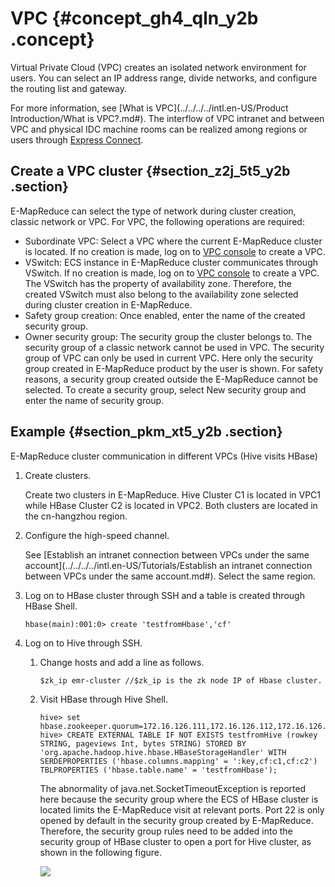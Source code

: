 # VPC {#concept_gh4_qln_y2b .concept}

Virtual Private Cloud \(VPC\) creates an isolated network environment for users. You can select an IP address range, divide networks, and configure the routing list and gateway.

For more information, see [What is VPC](../../../../intl.en-US/Product Introduction/What is VPC?.md#). The interflow of VPC intranet and between VPC and physical IDC machine rooms can be realized among regions or users through [Express Connect](https://www.alibabacloud.com/product/express-connect).

## Create a VPC cluster {#section_z2j_5t5_y2b .section}

E-MapReduce can select the type of network during cluster creation, classic network or VPC. For VPC, the following operations are required:

-   Subordinate VPC: Select a VPC where the current E-MapReduce cluster is located. If no creation is made, log on to [VPC console](https://vpc.console.aliyun.com/#/) to create a VPC.
-   VSwitch: ECS instance in E-MapReduce cluster communicates through VSwitch. If no creation is made, log on to [VPC console](https://vpc.console.aliyun.com/#/) to create a VPC. The VSwitch has the property of availability zone. Therefore, the created VSwitch must also belong to the availability zone selected during cluster creation in E-MapReduce.
-   Safety group creation: Once enabled, enter the name of the created security group.
-   Owner security group: The security group the cluster belongs to. The security group of a classic network cannot be used in VPC. The security group of VPC can only be used in current VPC. Here only the security group created in E-MapReduce product by the user is shown. For safety reasons, a security group created outside the E-MapReduce cannot be selected. To create a security group, select New security group and enter the name of security group.

## Example {#section_pkm_xt5_y2b .section}

E-MapReduce cluster communication in different VPCs \(Hive visits HBase\)

1.  Create clusters.

    Create two clusters in E-MapReduce. Hive Cluster C1 is located in VPC1 while HBase Cluster C2 is located in VPC2. Both clusters are located in the cn-hangzhou region.

2.  Configure the high-speed channel.

    See [Establish an intranet connection between VPCs under the same account](../../../../intl.en-US/Tutorials/Establish an intranet connection between VPCs under the same account.md#). Select the same region.

3.  Log on to HBase cluster through SSH and a table is created through HBase Shell.

    ```
    hbase(main):001:0> create 'testfromHbase','cf'
    ```

4.  Log on to Hive through SSH.
    1.  Change hosts and add a line as follows.

        ```
        $zk_ip emr-cluster //$zk_ip is the zk node IP of Hbase cluster.
        ```

    2.  Visit HBase through Hive Shell.

        ```
        hive> set hbase.zookeeper.quorum=172.16.126.111,172.16.126.112,172.16.126.113;
        hive> CREATE EXTERNAL TABLE IF NOT EXISTS testfromHive (rowkey STRING, pageviews Int, bytes STRING) STORED BY 'org.apache.hadoop.hive.hbase.HBaseStorageHandler' WITH SERDEPROPERTIES ('hbase.columns.mapping' = ':key,cf:c1,cf:c2') TBLPROPERTIES ('hbase.table.name' = 'testfromHbase');
        ```

        The abnormality of java.net.SocketTimeoutException is reported here because the security group where the ECS of HBase cluster is located limits the E-MapReduce visit at relevant ports. Port 22 is only opened by default in the security group created by E-MapReduce. Therefore, the security group rules need to be added into the security group of HBase cluster to open a port for Hive cluster, as shown in the following figure.

        ![](http://static-aliyun-doc.oss-cn-hangzhou.aliyuncs.com/assets/img/17888/154138490610585_en-US.png)


